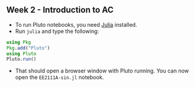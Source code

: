 ## Week 2 - Introduction to AC

- To run Pluto notebooks, you need [Julia](https://julialang.org/downloads/) installed.
- Run `julia` and type the following:
```julia
using Pkg
Pkg.add("Pluto")
using Pluto
Pluto.run()
```
- That should open a browser window with Pluto running. You can now open the `EE2111A-sin.jl` notebook.

